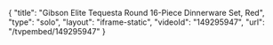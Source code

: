 {
    "title": "Gibson Elite Tequesta Round 16-Piece Dinnerware Set, Red",
    "type": "solo",
    "layout": "iframe-static",
    "videoId": "149295947",
    "url": "\/tvpembed\/149295947"
}